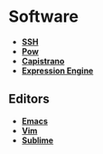 # Software

* **[SSH](ssh)**
* **[Pow](pow)**
* **[Capistrano](capistrano)**
* **[Expression Engine](expression_engine)**

## Editors
* **[Emacs](emacs)**
* **[Vim](vim)**
* **[Sublime](sublime)**
